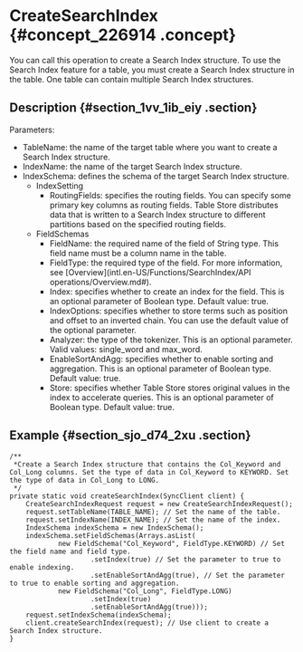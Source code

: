 # CreateSearchIndex {#concept_226914 .concept}

You can call this operation to create a Search Index structure. To use the Search Index feature for a table, you must create a Search Index structure in the table. One table can contain multiple Search Index structures.

## Description {#section_1vv_1ib_eiy .section}

Parameters:

-   TableName: the name of the target table where you want to create a Search Index structure.
-   IndexName: the name of the target Search Index structure.
-   IndexSchema: defines the schema of the target Search Index structure.
    -   IndexSetting
        -   RoutingFields: specifies the routing fields. You can specify some primary key columns as routing fields. Table Store distributes data that is written to a Search Index structure to different partitions based on the specified routing fields.
    -   FieldSchemas
        -   FieldName: the required name of the field of String type. This field name must be a column name in the table.
        -   FieldType: the required type of the field. For more information, see [Overview](intl.en-US/Functions/SearchIndex/API operations/Overview.md#).
        -   Index: specifies whether to create an index for the field. This is an optional parameter of Boolean type. Default value: true.
        -   IndexOptions: specifies whether to store terms such as position and offset to an inverted chain. You can use the default value of the optional parameter.
        -   Analyzer: the type of the tokenizer. This is an optional parameter. Valid values: single\_word and max\_word.
        -   EnableSortAndAgg: specifies whether to enable sorting and aggregation. This is an optional parameter of Boolean type. Default value: true.
        -   Store: specifies whether Table Store stores original values in the index to accelerate queries. This is an optional parameter of Boolean type. Default value: true.

## Example {#section_sjo_d74_2xu .section}

``` {#codeblock_sd6_25b_60d}
/**
 *Create a Search Index structure that contains the Col_Keyword and Col_Long columns. Set the type of data in Col_Keyword to KEYWORD. Set the type of data in Col_Long to LONG.
 */
private static void createSearchIndex(SyncClient client) {
    CreateSearchIndexRequest request = new CreateSearchIndexRequest();
    request.setTableName(TABLE_NAME); // Set the name of the table.
    request.setIndexName(INDEX_NAME); // Set the name of the index.
    IndexSchema indexSchema = new IndexSchema();
    indexSchema.setFieldSchemas(Arrays.asList(
            new FieldSchema("Col_Keyword", FieldType.KEYWORD) // Set the field name and field type.
                    .setIndex(true) // Set the parameter to true to enable indexing.
                    .setEnableSortAndAgg(true), // Set the parameter to true to enable sorting and aggregation.
            new FieldSchema("Col_Long", FieldType.LONG)
                    .setIndex(true)
                    .setEnableSortAndAgg(true)));
    request.setIndexSchema(indexSchema);
    client.createSearchIndex(request); // Use client to create a Search Index structure.
}
```

